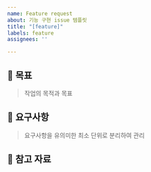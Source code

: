 ```yaml
---
name: Feature request
about: 기능 구현 issue 템플릿
title: "[feature]"
labels: feature
assignees: ''

---
```


## 📌 목표

> 작업의 목적과 목표

## 📌 요구사항

> 요구사항을 유의미한 최소 단위로 분리하여 관리

## 📌 참고 자료

<!-- 작업 진행 시 참고했던 자료 -->
